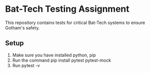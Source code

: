 # Bat-Tech Testing Assignment

This repository contains tests for critical Bat-Tech systems to ensure Gotham's safety.

## Setup
1. Make sure you have installed python, pip
2. Run the command pip install pytest pytest-mock
3. Run pytest -v